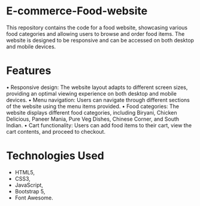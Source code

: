 # E-commerce-Food-website
This repository contains the code for a food website, showcasing various food categories and allowing users to browse and order food items. The website is designed to be responsive and can be accessed on both desktop and mobile devices.

# Features
• Responsive design: The website layout adapts to different screen sizes, providing an optimal viewing experience on both desktop and mobile devices.
• Menu navigation: Users can navigate through different sections of the website using the menu items provided.
• Food categories: The website displays different food categories, including Biryani, Chicken Delicious, Paneer Mania, Pure Veg Dishes, Chinese Corner, and South Indian.
• Cart functionality: Users can add food items to their cart, view the cart contents, and proceed to checkout.

# Technologies Used
- HTML5, 
- CSS3, 
- JavaScript, 
- Bootstrap 5, 
- Font Awesome.
